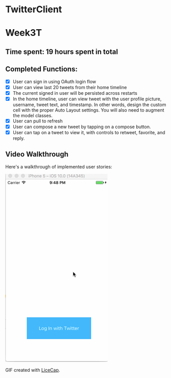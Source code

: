# TwitterClient
# Week3T

## Time spent: 19 hours spent in total

## Completed Functions:
* [x] User can sign in using OAuth login flow
* [x] User can view last 20 tweets from their home timeline
* [x] The current signed in user will be persisted across restarts
* [x] In the home timeline, user can view tweet with the user profile picture, username, tweet text, and timestamp. In other words, design the custom cell with the proper Auto Layout settings. You will also need to augment the model classes.
* [x] User can pull to refresh
* [x] User can compose a new tweet by tapping on a compose button.
* [x] User can tap on a tweet to view it, with controls to retweet, favorite, and reply.

## Video Walkthrough 
Here's a walkthrough of implemented user stories:

<img src='https://github.com/EchoG/Week3Twitter/blob/master/TwitterClient.gif' title='Video Walkthrough' width='' alt='Video Walkthrough' />

GIF created with [LiceCap](http://www.cockos.com/licecap/).
```
